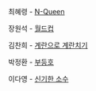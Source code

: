 최혜령 - [N-Queen](https://school.programmers.co.kr/learn/courses/30/lessons/12952)

장원석 - [월드컵](https://www.acmicpc.net/problem/6987)

김찬희 - [계란으로 계란치기](https://www.acmicpc.net/problem/16987)

박정환 - [부등호](https://www.acmicpc.net/problem/2529)

이다영 - [신기한 소수](https://www.acmicpc.net/problem/2023)
